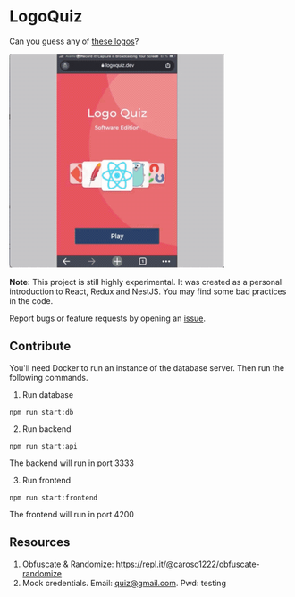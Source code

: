 # LogoQuiz

Can you guess any of [these logos](https://logoquiz.dev/)?

![demo gif](media/demo.gif)

**Note:** This project is still highly experimental. It was created as a personal introduction to React, Redux and NestJS. You may find some bad practices in the code.

Report bugs or feature requests by opening an [issue](https://github.com/logo-quiz/logo-quiz/issues).

## Contribute

You'll need Docker to run an instance of the database server. Then run the following commands.

1. Run database
```
npm run start:db
```

2. Run backend
```
npm run start:api
```
The backend will run in port 3333

3. Run frontend
```
npm run start:frontend
```
 
The frontend will run in port 4200

## Resources

1. Obfuscate & Randomize: https://repl.it/@caroso1222/obfuscate-randomize
2. Mock credentials. Email: quiz@gmail.com. Pwd: testing
